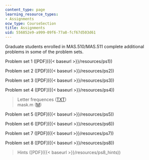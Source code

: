 ```yaml
---
content_type: page
learning_resource_types:
- Assignments
ocw_type: CourseSection
title: Assignments
uid: 556852e9-a999-09f6-77a8-fcf67d503d61
---
```


Graduate students enrolled in MAS.510/MAS.511 complete additional problems in some of the problem sets.

Problem set 1 ([PDF]({{< baseurl >}}/resources/ps1))

Problem set 2 ([PDF]({{< baseurl >}}/resources/ps2))

Problem set 3 ([PDF]({{< baseurl >}}/resources/ps3))

Problem set 4 ([PDF]({{< baseurl >}}/resources/ps4))

> Letter frequences ([TXT](/courses/media-arts-and-sciences/mas-160-signals-systems-and-information-for-media-technology-fall-2007/assignments/ps4_freq.txt))  
> mask.m ([M](/courses/media-arts-and-sciences/mas-160-signals-systems-and-information-for-media-technology-fall-2007/assignments/ps4_mask.m))

Problem set 5 ([PDF]({{< baseurl >}}/resources/ps5))

Problem set 6 ([PDF]({{< baseurl >}}/resources/ps6))

Problem set 7 ([PDF]({{< baseurl >}}/resources/ps7))

Problem set 8 ([PDF]({{< baseurl >}}/resources/ps8))

> Hints ([PDF]({{< baseurl >}}/resources/ps8_hints))